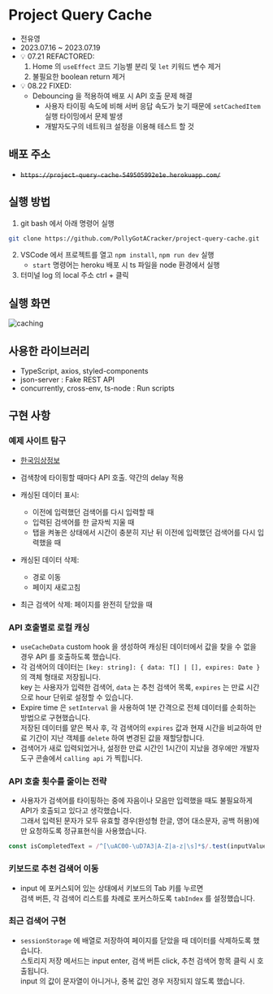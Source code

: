 # Project Query Cache

- 전유영
- 2023.07.16 ~ 2023.07.19
- :bulb: 07.21 REFACTORED:
  1. Home 의 `useEffect` 코드 기능별 분리 및 `let` 키워드 변수 제거
  2. 불필요한 boolean return 제거
- :bulb: 08.22 FIXED:
  - Debouncing 을 적용하여 배포 시 API 호출 문제 해결
    - 사용자 타이핑 속도에 비해 서버 응답 속도가 늦기 때문에 `setCachedItem` 실행 타이밍에서 문제 발생
    - 개발자도구의 네트워크 설정을 이용해 테스트 할 것

## 배포 주소

- <s>`https://project-query-cache-549505992e1e.herokuapp.com/`</s>

## 실행 방법

1. git bash 에서 아래 명령어 실행

```bash
git clone https://github.com/PollyGotACracker/project-query-cache.git
```

2. VSCode 에서 프로젝트를 열고 `npm install`, `npm run dev` 실행
   - `start` 명령어는 heroku 배포 시 ts 파일을 node 환경에서 실행
3. 터미널 log 의 local 주소 ctrl + 클릭

## 실행 화면

![caching](https://github.com/PollyGotACracker/project-query-cache/assets/92136750/c0866539-0336-4635-97ad-27402002400f)

## 사용한 라이브러리

- TypeScript, axios, styled-components
- json-server : Fake REST API
- concurrently, cross-env, ts-node : Run scripts

## 구현 사항

### 예제 사이트 탐구

- [한국임상정보](https://clinicaltrialskorea.com/)

- 검색창에 타이핑할 때마다 API 호출. 약간의 delay 적용
- 캐싱된 데이터 표시:

  - 이전에 입력했던 검색어를 다시 입력할 때
  - 입력된 검색어를 한 글자씩 지울 때
  - 탭을 켜놓은 상태에서 시간이 충분히 지난 뒤 이전에 입력했던 검색어를 다시 입력했을 때

- 캐싱된 데이터 삭제:

  - 경로 이동
  - 페이지 새로고침

- 최근 검색어 삭제: 페이지를 완전히 닫았을 때

### API 호출별로 로컬 캐싱

- `useCacheData` custom hook 을 생성하여 캐싱된 데이터에서 값을 찾을 수 없을 경우 API 를 호출하도록 했습니다.
- 각 검색어의 데이터는 `[key: string]: { data: T[] | [], expires: Date }` 의 객체 형태로 저장됩니다.  
  key 는 사용자가 입력한 검색어, `data` 는 추천 검색어 목록, `expires` 는 만료 시간으로 hour 단위로 설정할 수 있습니다.
- Expire time 은 `setInterval` 을 사용하여 1분 간격으로 전체 데이터를 순회하는 방법으로 구현했습니다.  
  저장된 데이터를 얕은 복사 후, 각 검색어의 `expires` 값과 현재 시간을 비교하여 만료 기간이 지난 객체를 `delete` 하여 변경된 값을 재할당합니다.
- 검색어가 새로 입력되었거나, 설정한 만료 시간인 1시간이 지났을 경우에만 개발자 도구 콘솔에서 `calling api` 가 찍힙니다.

### API 호출 횟수를 줄이는 전략

- 사용자가 검색어를 타이핑하는 중에 자음이나 모음만 입력했을 때도 불필요하게 API가 호출되고 있다고 생각했습니다.  
  그래서 입력된 문자가 모두 유효할 경우(완성형 한글, 영어 대소문자, 공백 허용)에만 요청하도록 정규표현식을 사용했습니다.

```js
const isCompletedText = /^[\uAC00-\uD7A3|A-Z|a-z|\s]*$/.test(inputValue);
```

### 키보드로 추천 검색어 이동

- input 에 포커스되어 있는 상태에서 키보드의 Tab 키를 누르면  
  검색 버튼, 각 검색어 리스트를 차례로 포커스하도록 `tabIndex` 를 설정했습니다.

### 최근 검색어 구현

- `sessionStorage` 에 배열로 저장하여 페이지를 닫았을 때 데이터를 삭제하도록 했습니다.  
  스토리지 저장 메서드는 input enter, 검색 버튼 click, 추천 검색어 항목 클릭 시 호출됩니다.  
  input 의 값이 문자열이 아니거나, 중복 값인 경우 저장되지 않도록 했습니다.
